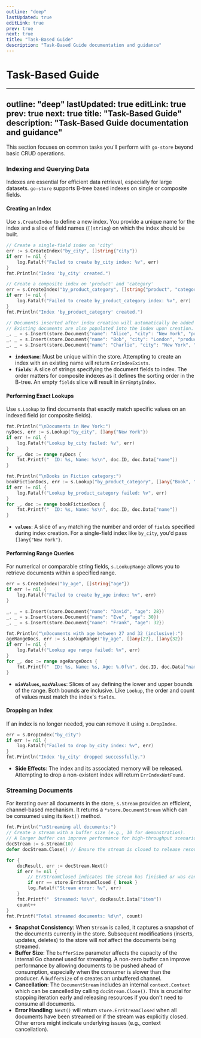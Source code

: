 ```yaml
---
outline: "deep"
lastUpdated: true
editLink: true
prev: true
next: true
title: "Task-Based Guide"
description: "Task-Based Guide documentation and guidance"
---
```

# Task-Based Guide

---
outline: "deep"
lastUpdated: true
editLink: true
prev: true
next: true
title: "Task-Based Guide"
description: "Task-Based Guide documentation and guidance"
---

This section focuses on common tasks you'll perform with `go-store` beyond basic CRUD operations.

### Indexing and Querying Data

Indexes are essential for efficient data retrieval, especially for large datasets. `go-store` supports B-tree based indexes on single or composite fields.

#### Creating an Index

Use `s.CreateIndex` to define a new index. You provide a unique name for the index and a slice of field names (`[]string`) on which the index should be built.

```go
// Create a single-field index on 'city'
err := s.CreateIndex("by_city", []string{"city"})
if err != nil {
    log.Fatalf("Failed to create by_city index: %v", err)
}
fmt.Println("Index 'by_city' created.")

// Create a composite index on 'product' and 'category'
err = s.CreateIndex("by_product_category", []string{"product", "category"})
if err != nil {
    log.Fatalf("Failed to create by_product_category index: %v", err)
}
fmt.Println("Index 'by_product_category' created.")

// Documents inserted after index creation will automatically be added to the index.
// Existing documents are also populated into the index upon creation.
_, _ = s.Insert(store.Document{"name": "Alice", "city": "New York", "product": "Book", "category": "Fiction"})
_, _ = s.Insert(store.Document{"name": "Bob", "city": "London", "product": "Laptop", "category": "Electronics"})
_, _ = s.Insert(store.Document{"name": "Charlie", "city": "New York", "product": "Book", "category": "Education"})
```

*   **`indexName`**: Must be unique within the store. Attempting to create an index with an existing name will return `ErrIndexExists`.
*   **`fields`**: A slice of strings specifying the document fields to index. The order matters for composite indexes as it defines the sorting order in the B-tree. An empty `fields` slice will result in `ErrEmptyIndex`.

#### Performing Exact Lookups

Use `s.Lookup` to find documents that exactly match specific values on an indexed field (or composite fields).

```go
fmt.Println("\nDocuments in New York:")
nyDocs, err := s.Lookup("by_city", []any{"New York"})
if err != nil {
    log.Fatalf("Lookup by_city failed: %v", err)
}
for _, doc := range nyDocs {
    fmt.Printf("  ID: %s, Name: %s\n", doc.ID, doc.Data["name"])
}

fmt.Println("\nBooks in Fiction category:")
bookFictionDocs, err := s.Lookup("by_product_category", []any{"Book", "Fiction"})
if err != nil {
    log.Fatalf("Lookup by_product_category failed: %v", err)
}
for _, doc := range bookFictionDocs {
    fmt.Printf("  ID: %s, Name: %s\n", doc.ID, doc.Data["name"])
}
```

*   **`values`**: A slice of `any` matching the number and order of `fields` specified during index creation. For a single-field index like `by_city`, you'd pass `[]any{"New York"}`.

#### Performing Range Queries

For numerical or comparable string fields, `s.LookupRange` allows you to retrieve documents within a specified range.

```go
err = s.CreateIndex("by_age", []string{"age"})
if err != nil {
    log.Fatalf("Failed to create by_age index: %v", err)
}

_, _ = s.Insert(store.Document{"name": "David", "age": 28})
_, _ = s.Insert(store.Document{"name": "Eve", "age": 30})
_, _ = s.Insert(store.Document{"name": "Frank", "age": 32})

fmt.Println("\nDocuments with age between 27 and 32 (inclusive):")
ageRangeDocs, err := s.LookupRange("by_age", []any{27}, []any{32})
if err != nil {
    log.Fatalf("Lookup age range failed: %v", err)
}
for _, doc := range ageRangeDocs {
    fmt.Printf("  ID: %s, Name: %s, Age: %.0f\n", doc.ID, doc.Data["name"], doc.Data["age"])
}
```

*   **`minValues`, `maxValues`**: Slices of `any` defining the lower and upper bounds of the range. Both bounds are inclusive. Like `Lookup`, the order and count of values must match the index's `fields`.

#### Dropping an Index

If an index is no longer needed, you can remove it using `s.DropIndex`.

```go
err = s.DropIndex("by_city")
if err != nil {
    log.Fatalf("Failed to drop by_city index: %v", err)
}
fmt.Println("Index 'by_city' dropped successfully.")
```

*   **Side Effects**: The index and its associated memory will be released. Attempting to drop a non-existent index will return `ErrIndexNotFound`.

### Streaming Documents

For iterating over all documents in the store, `s.Stream` provides an efficient, channel-based mechanism. It returns a `*store.DocumentStream` which can be consumed using its `Next()` method.

```go
fmt.Println("\nStreaming all documents:")
// Create a stream with a buffer size (e.g., 10 for demonstration). 
// A larger buffer can improve performance for high-throughput scenarios.
docStream := s.Stream(10)
defer docStream.Close() // Ensure the stream is closed to release resources

for {
    docResult, err := docStream.Next()
    if err != nil {
        // ErrStreamClosed indicates the stream has finished or was cancelled.
        if err == store.ErrStreamClosed { break }
        log.Fatalf("Stream error: %v", err)
    }
    fmt.Printf("  Streamed: %s\n", docResult.Data["item"])
    count++
}
fmt.Printf("Total streamed documents: %d\n", count)
```

*   **Snapshot Consistency**: When `Stream` is called, it captures a snapshot of the documents currently in the store. Subsequent modifications (inserts, updates, deletes) to the store will *not* affect the documents being streamed.
*   **Buffer Size**: The `bufferSize` parameter affects the capacity of the internal Go channel used for streaming. A non-zero buffer can improve performance by allowing documents to be pushed ahead of consumption, especially when the consumer is slower than the producer. A `bufferSize` of `0` creates an unbuffered channel.
*   **Cancellation**: The `DocumentStream` includes an internal `context.Context` which can be cancelled by calling `docStream.Close()`. This is crucial for stopping iteration early and releasing resources if you don't need to consume all documents.
*   **Error Handling**: `Next()` will return `store.ErrStreamClosed` when all documents have been streamed or if the stream was explicitly closed. Other errors might indicate underlying issues (e.g., context cancellation).


